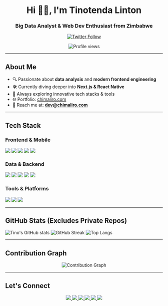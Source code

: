 <h1 align="center">Hi 👋🏾, I'm Tinotenda Linton</h1>
<h3 align="center">Big Data Analyst & Web Dev Enthusiast from Zimbabwe</h3>

<p align="center">
  <a href="https://twitter.com/chimaliroo" target="_blank">
    <img src="https://img.shields.io/twitter/follow/chimaliroo?logo=twitter&style=for-the-badge" alt="Twitter Follow" />
  </a>
</p>

<p align="center">
  <img src="https://komarev.com/ghpvc/?username=tinolinton&label=Profile%20Views&color=0e75b6&style=flat" alt="Profile views" />
</p>

--- 

## About Me

- 🔍 Passionate about **data analysis** and **modern frontend engineering**
- 🛠️ Currently diving deeper into **Next.js & React Native**
- 🧠 Always exploring innovative tech stacks & tools
- 🌐 Portfolio: [chimaliro.com](https://www.chimaliro.com)
- 📩 Reach me at: **dev@chimaliro.com**

---

## Tech Stack

### Frontend & Mobile
<p>
  <img src="https://img.shields.io/badge/React-20232A?style=for-the-badge&logo=react&logoColor=61DAFB" />
  <img src="https://img.shields.io/badge/React_Native-20232A?style=for-the-badge&logo=react&logoColor=61DAFB" />
  <img src="https://img.shields.io/badge/JavaScript-F7DF1E?style=for-the-badge&logo=javascript&logoColor=black" />
  <img src="https://img.shields.io/badge/TypeScript-3178C6?style=for-the-badge&logo=typescript&logoColor=white" />
  <img src="https://img.shields.io/badge/Tailwind_CSS-38B2AC?style=for-the-badge&logo=tailwind-css&logoColor=white" />
</p>

### Data & Backend
<p>
  <img src="https://img.shields.io/badge/Python-3776AB?style=for-the-badge&logo=python&logoColor=white" />
  <img src="https://img.shields.io/badge/Pandas-150458?style=for-the-badge&logo=pandas&logoColor=white" />
  <img src="https://img.shields.io/badge/Node.js-339933?style=for-the-badge&logo=node.js&logoColor=white" />
  <img src="https://img.shields.io/badge/MySQL-00758F?style=for-the-badge&logo=mysql&logoColor=white" />
  <img src="https://img.shields.io/badge/PostgreSQL-4169E1?style=for-the-badge&logo=postgresql&logoColor=white" />
</p>

### Tools & Platforms
<p>
  <img src="https://img.shields.io/badge/Git-F05032?style=for-the-badge&logo=git&logoColor=white" />
  <img src="https://img.shields.io/badge/Hadoop-66CCFF?style=for-the-badge&logo=apachehadoop&logoColor=black" />
  <img src="https://img.shields.io/badge/TensorFlow-FF6F00?style=for-the-badge&logo=tensorflow&logoColor=white" />
</p>

---

## GitHub Stats (Excludes Private Repos)

![Tino's GitHub stats](https://github-readme-stats.vercel.app/api?username=tinolinton&show_icons=true&theme=tokyonight)
![GitHub Streak](https://stats.chimaliro.com?user=tinolinton&theme=tokyonight-duo&hide_border=true)
![Top Langs](https://github-readme-stats.vercel.app/api/top-langs/?username=tinolinton&layout=compact&theme=tokyonight)

---

## Contribution Graph

<div align="center">
  <img src="https://github-readme-activity-graph.vercel.app/graph?username=tinolinton&theme=react-dark&hide_border=true&area=true&custom_title=Contribution%20Graph" alt="Contribution Graph" />
</div>

---

## Let's Connect

<p align="center">
  <a href="https://dev.to/tinolinton" target="_blank">
    <img src="https://img.shields.io/badge/Dev.to-0A0A0A?style=for-the-badge&logo=devdotto&logoColor=white" />
  </a>
  <a href="https://twitter.com/chimaliroo" target="_blank">
    <img src="https://img.shields.io/badge/Twitter-1DA1F2?style=for-the-badge&logo=twitter&logoColor=white" />
  </a>
  <a href="https://linkedin.com/in/tinolinton" target="_blank">
    <img src="https://img.shields.io/badge/LinkedIn-0077B5?style=for-the-badge&logo=linkedin&logoColor=white" />
  </a>
  <a href="https://kaggle.com/tinolinton" target="_blank">
    <img src="https://img.shields.io/badge/Kaggle-20BEFF?style=for-the-badge&logo=kaggle&logoColor=white" />
  </a>
  <a href="https://instagram.com/chimaliroo" target="_blank">
    <img src="https://img.shields.io/badge/Instagram-E4405F?style=for-the-badge&logo=instagram&logoColor=white" />
  </a>
  <a href="mailto:dev@chimaliro.com" target="_blank">
    <img src="https://img.shields.io/badge/Email-D14836?style=for-the-badge&logo=gmail&logoColor=white" />
  </a>
</p>
